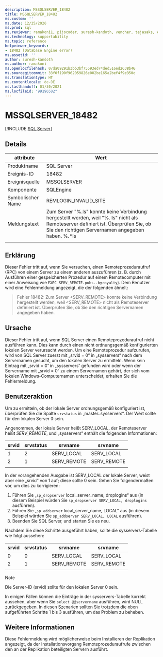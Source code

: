 ```yaml
---
description: MSSQLSERVER_18482
title: MSSQLSERVER_18482
ms.custom: ''
ms.date: 12/25/2020
ms.prod: sql
ms.reviewer: ramakoni1, pijocoder, suresh-kandoth, vencher, tejasaks, docast
ms.technology: supportability
ms.topic: reference
helpviewer_keywords:
- 18482 (Database Engine error)
ms.assetid: ''
author: suresh-kandoth
ms.author: ramakoni
ms.openlocfilehash: 07da09291b3bb3bf75593ed74ded516ed2638b46
ms.sourcegitcommit: 33f0f190f962059826e002be165a2bef4f9e350c
ms.translationtype: HT
ms.contentlocale: de-DE
ms.lasthandoff: 01/30/2021
ms.locfileid: "99196502"
---
```

# <a name="mssqlserver_18482"></a>MSSQLSERVER_18482
 [!INCLUDE [SQL Server](../../includes/applies-to-version/sqlserver.md)]

## <a name="details"></a>Details

|attribute|Wert|
|---|---|
|Produktname|SQL Server|
|Ereignis-ID|18482|
|Ereignisquelle|MSSQLSERVER|
|Komponente|SQLEngine|
|Symbolischer Name|REMLOGIN_INVALID_SITE|
|Meldungstext|Zum Server "%.ls" konnte keine Verbindung hergestellt werden, weil "%. ls" nicht als Remoteserver definiert ist. Überprüfen Sie, ob Sie den richtigen Servernamen angegeben haben. %.*ls|
||

## <a name="explanation"></a>Erklärung

Dieser Fehler tritt auf, wenn Sie versuchen, einen Remoteprozeduraufruf (RPC) von einem Server zu einem anderen auszuführen (z. B. durch Ausführen einer gespeicherten Prozedur auf einem Remotecomputer mit einer Anweisung wie `EXEC SERV_REMOTE.pubs..byroyalty`). Dem Benutzer wird eine Fehlermeldung angezeigt, die der folgenden ähnelt:

> Fehler 18482: Zum Server \<SERV_REMOTE> konnte keine Verbindung hergestellt werden, weil \<SERV_REMOTE> nicht als Remoteserver definiert ist. Überprüfen Sie, ob Sie den richtigen Servernamen angegeben haben.

## <a name="cause"></a>Ursache

Dieser Fehler tritt auf, wenn SQL Server einen Remoteprozeduraufruf nicht ausführen kann. Dies kann durch einen nicht ordnungsgemäß konfigurierten lokalen Server verursacht werden. Um eine Remoteprozedur aufzurufen, wird von SQL Server zuerst mit „srvid = 0“ in „sysservers“ nach dem Servernamen gesucht, um den lokalen Server zu ermitteln. Wenn kein Eintrag mit „srvid = 0“ in „sysservers“ gefunden wird oder wenn der Servername mit „srvid = 0“ zu einem Servernamen gehört, der sich vom lokalen Windows-Computernamen unterscheidet, erhalten Sie die Fehlermeldung.

## <a name="user-action"></a>Benutzeraktion

Um zu ermitteln, ob der lokale Server ordnungsgemäß konfiguriert ist, überprüfen Sie die Spalte `srvstatus` in „master..sysservers“. Der Wert sollte für den lokalen Server 0 sein.

Angenommen, der lokale Server heißt SERV_LOCAL, der Remoteserver heißt *SERV_REMOTE*, und „sysservers“ enthält die folgenden Informationen:

|srvid|srvstatus|srvname|srvname|
|---|---|---|---|
|1|2|SERV_LOCAL|SERV_LOCAL|
|2|1|SERV_REMOTE|SERV_REMOTE|
||||

In der vorangehenden Ausgabe ist SERV_LOCAL der lokale Server, weist aber eine „srvid“ von 1 auf; diese sollte 0 sein. Gehen Sie folgendermaßen vor, um dies zu korrigieren:

1. Führen Sie „`sp_dropserver` local_server_name, droplogins“ aus (in diesem Beispiel würden Sie `sp_dropserver SERV_LOCAL, droplogins` ausführen).
1. Führen Sie „`sp_addserver` local_server_name, LOCAL“ aus (in diesem Beispiel würden Sie `sp_addserver SERV_LOCAL, LOCAL` ausführen).
1. Beenden Sie SQL Server, und starten Sie es neu.

Nachdem Sie diese Schritte ausgeführt haben, sollte die sysservers-Tabelle wie folgt aussehen:

|srvid|srvstatus|srvname|srvname|
|---|---|---|---|
|0|0|SERV_LOCAL|SERV_LOCAL|
|2|1|SERV_REMOTE|SERV_REMOTE|
||||

> [!NOTE]
> Die Server-ID (srvid) sollte für den lokalen Server 0 sein.

In einigen Fällen können die Einträge in der sysservers-Tabelle korrekt aussehen, aber wenn Sie `select @@servername` ausführen, wird NULL zurückgegeben. In diesen Szenarien sollten Sie trotzdem die oben aufgeführten Schritte 1 bis 3 ausführen, um das Problem zu beheben.

## <a name="more-information"></a>Weitere Informationen

Diese Fehlermeldung wird möglicherweise beim Installieren der Replikation angezeigt, da der Installationsvorgang Remoteprozeduraufrufe zwischen den an der Replikation beteiligten Servern ausführt.
